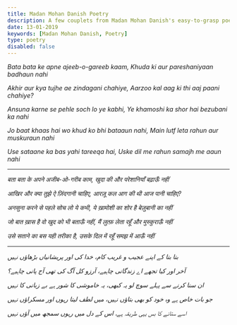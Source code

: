 ```yaml
---
title: Madan Mohan Danish Poetry
description: A few couplets from Madan Mohan Danish's easy-to-grasp poetry. Performed at the Jashn-e-Rekhta event in Delhi.
date: 13-01-2019
keywords: [Madan Mohan Danish, Poetry]
type: poetry
disabled: false
---
```



*Bata bata ke apne ajeeb-o-gareeb kaam,*
*Khuda ki aur pareshaniyaan badhaun nahi*

*Akhir aur kya tujhe ae zindagani chahiye,*
*Aarzoo kal aag ki thi aaj paani chahiye?*

*Ansuna karne se pehle soch lo ye kabhi,*
*Ye khamoshi ka shor hai bezubani ka nahi*

*Jo baat khaas hai wo khud ko bhi bataaun nahi,*
*Main lutf leta rahun aur muskuraun nahi*

*Use sataane ka bas yahi tareeqa hai,*
*Uske dil me rahun samajh me aaun nahi*

---

*बता बता के अपने अजीब-ओ-गरीब काम,*
*खुदा की और परेशानियाँ बढ़ाऊँ नहीं*

*आखिर और क्या तुझे ऐ ज़िंदगानी चाहिए,*
*आरज़ू कल आग की थी आज पानी चाहिए?*

*अनसुना करने से पहले सोच लो ये कभी,*
*ये ख़ामोशी का शोर है बेज़ुबानी का नहीं*

*जो बात ख़ास है वो खुद को भी बताऊँ नहीं,*
*मैं लुत्फ़ लेता रहूँ और मुस्कुराऊँ नहीं*

*उसे सताने का बस यही तरीका है,*
*उसके दिल में रहूँ समझ में आऊँ नहीं*

---

*بتا بتا کے اپنے عجیب و غریب کام،*
*خدا کی اور پریشانیاں بڑھاؤں نہیں*

*آخر اور کیا تجھے اے زندگانی چاہیے،*
*آرزو کل آگ کی تھی آج پانی چاہیے؟*

*ان سنا کرنے سے پہلے سوچ لو یہ کبھی،*
*یہ خاموشی کا شور ہے بے زبانی کا نہیں*

*جو بات خاص ہے وہ خود کو بھی بتاؤں نہیں،*
*میں لطف لیتا رہوں اور مسکراؤں نہیں*

*اسے ستانے کا بس یہی طریقہ ہے،*
*اس کے دل میں رہوں سمجھ میں آؤں نہیں*
